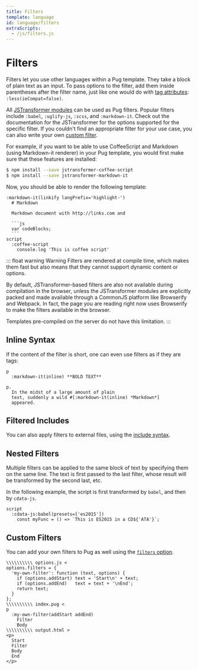 ```yaml
---
title: Filters
template: language
id: language/filters
extraScripts:
  - /js/filters.js
---
```


# Filters

Filters let you use other languages within a Pug template.  They take a block of plain text as an input. To pass options to the filter, add them inside parentheses after the filter name, just like one would do with [tag attributes]: `:less(ieCompat=false)`.

All [JSTransformer modules] can be used as Pug filters. Popular filters include `:babel`, `:uglify-js`, `:scss`, and `:markdown-it`. Check out the documentation for the JSTransformer for the options supported for the specific filter. If you couldn't find an appropriate filter for your use case, you can also write your own [custom filter].

For example, if you want to be able to use CoffeeScript and Markdown (using Markdown-it renderer) in your Pug template, you would first make sure that these features are installed:

```sh
$ npm install --save jstransformer-coffee-script
$ npm install --save jstransformer-markdown-it
```

Now, you should be able to render the following template:

~~~pug-preview
:markdown-it(linkify langPrefix='highlight-')
  # Markdown

  Markdown document with http://links.com and

  ```js
  var codeBlocks;
  ```
script
  :coffee-script
    console.log 'This is coffee script'
~~~

::: float warning Warning
Filters are rendered at compile time, which makes them fast but also means that they cannot support dynamic content or options.

By default, JSTransformer-based filters are also not available during compilation in the browser, unless the JSTransformer modules are explicitly packed and made available through a CommonJS platform like Browserify and Webpack. In fact, the page you are reading right now uses Browserify to make the filters available in the browser.

Templates pre-compiled on the server do not have this limitation.
:::

## Inline Syntax

If the content of the filter is short, one can even use filters as if they are tags:

```pug-preview
p
  :markdown-it(inline) **BOLD TEXT**

p.
  In the midst of a large amount of plain
  text, suddenly a wild #[:markdown-it(inline) *Markdown*]
  appeared.
```


## Filtered Includes

You can also apply filters to external files, using the [include syntax](includes.html#including-filtered-text).

## Nested Filters

Multiple filters can be applied to the same block of text by specifying them on the same line. The text is first passed to the last filter, whose result will be transformed by the second last, etc.

In the following example, the script is first transformed by `babel`, and then by `cdata-js`.

```pug-preview
script
  :cdata-js:babel(presets=['es2015'])
    const myFunc = () => `This is ES2015 in a CD${'ATA'}`;
```

## Custom Filters

You can add your own filters to Pug as well using the [`filters` option][options].

```pug-preview-readonly demo
\\\\\\\\\\ options.js <
options.filters = {
  'my-own-filter': function (text, options) {
    if (options.addStart) text = 'Start\n' + text;
    if (options.addEnd)   text = text + '\nEnd';
    return text;
  }
};
\\\\\\\\\\ index.pug <
p
  :my-own-filter(addStart addEnd)
    Filter
    Body
\\\\\\\\\\ output.html >
<p>
  Start
  Filter
  Body
  End
</p>
```

[tag attributes]: attributes.html
[options]: ../api/reference.html#options
[JSTransformer modules]: https://www.npmjs.com/browse/keyword/jstransformer
[custom filter]: #custom-filters
